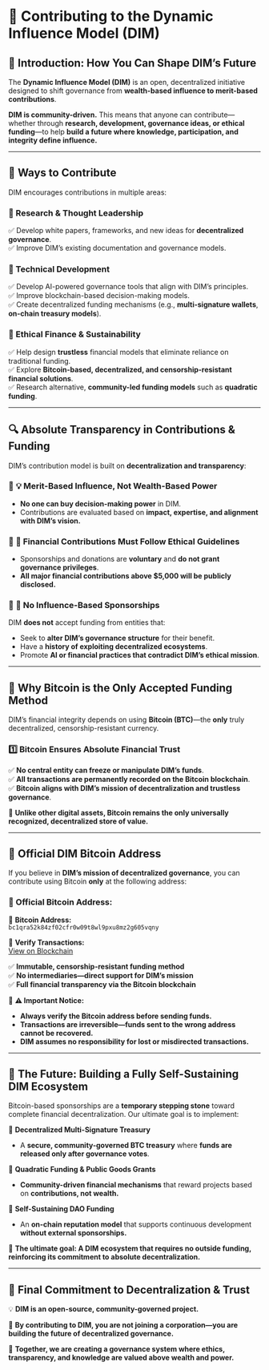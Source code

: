 # **🤝 Contributing to the Dynamic Influence Model (DIM)**  

## 📜 **Introduction: How You Can Shape DIM’s Future**  
The **Dynamic Influence Model (DIM)** is an open, decentralized initiative designed to shift governance from **wealth-based influence to merit-based contributions**.  

**DIM is community-driven.** This means that anyone can contribute—whether through **research, development, governance ideas, or ethical funding**—to help **build a future where knowledge, participation, and integrity define influence.**  

---

## 🚀 **Ways to Contribute**  
DIM encourages contributions in multiple areas:  

### **🔹 Research & Thought Leadership**  
✅ Develop white papers, frameworks, and new ideas for **decentralized governance**.  
✅ Improve DIM’s existing documentation and governance models.  

### **🔹 Technical Development**  
✅ Develop AI-powered governance tools that align with DIM’s principles.  
✅ Improve blockchain-based decision-making models.  
✅ Create decentralized funding mechanisms (e.g., **multi-signature wallets**, **on-chain treasury models**).  

### **🔹 Ethical Finance & Sustainability**  
✅ Help design **trustless** financial models that eliminate reliance on traditional funding.  
✅ Explore **Bitcoin-based, decentralized, and censorship-resistant financial solutions**.  
✅ Research alternative, **community-led funding models** such as **quadratic funding**.  

---

## 🔍 **Absolute Transparency in Contributions & Funding**  
DIM’s contribution model is built on **decentralization and transparency**:  

### 🔹 **💡 Merit-Based Influence, Not Wealth-Based Power**  
- **No one can buy decision-making power** in DIM.  
- Contributions are evaluated based on **impact, expertise, and alignment with DIM’s vision.**  

### 🔹 **📢 Financial Contributions Must Follow Ethical Guidelines**  
- Sponsorships and donations are **voluntary** and **do not grant governance privileges**.  
- **All major financial contributions above $5,000 will be publicly disclosed.**  

### 🔹 **🚫 No Influence-Based Sponsorships**  
DIM **does not** accept funding from entities that:  
- Seek to **alter DIM’s governance structure** for their benefit.  
- Have a **history of exploiting decentralized ecosystems**.  
- Promote **AI or financial practices that contradict DIM’s ethical mission**.  

---

## 🔹 **Why Bitcoin is the Only Accepted Funding Method**  
DIM’s financial integrity depends on using **Bitcoin (BTC)**—the **only** truly decentralized, censorship-resistant currency.  

### **1️⃣ Bitcoin Ensures Absolute Financial Trust**  
✅ **No central entity can freeze or manipulate DIM’s funds**.  
✅ **All transactions are permanently recorded on the Bitcoin blockchain**.  
✅ **Bitcoin aligns with DIM’s mission of decentralization and trustless governance**.  

📌 **Unlike other digital assets, Bitcoin remains the only universally recognized, decentralized store of value.**  

---

## 📢 **Official DIM Bitcoin Address**  
If you believe in **DIM’s mission of decentralized governance**, you can contribute using Bitcoin **only** at the following address:  

### **📌 Official Bitcoin Address:**  
🔹 **Bitcoin Address:**  
`bc1qra52k84zf02cfr0w09t8wl9pxu8mz2g605vqny`  

🔹 **Verify Transactions:**  
[View on Blockchain](https://www.blockchain.com/btc/address/bc1qra52k84zf02cfr0w09t8wl9pxu8mz2g605vqny)

✅ **Immutable, censorship-resistant funding method**  
✅ **No intermediaries—direct support for DIM’s mission**  
✅ **Full financial transparency via the Bitcoin blockchain**  

📌 **⚠️ Important Notice:**  
- **Always verify the Bitcoin address before sending funds.**  
- **Transactions are irreversible—funds sent to the wrong address cannot be recovered.**  
- **DIM assumes no responsibility for lost or misdirected transactions.**  

---

## **🚀 The Future: Building a Fully Self-Sustaining DIM Ecosystem**  
Bitcoin-based sponsorships are a **temporary stepping stone** toward complete financial decentralization. Our ultimate goal is to implement:  

🔹 **Decentralized Multi-Signature Treasury**  
   - A **secure, community-governed BTC treasury** where **funds are released only after governance votes**.  

🔹 **Quadratic Funding & Public Goods Grants**  
   - **Community-driven financial mechanisms** that reward projects based on **contributions, not wealth.**  

🔹 **Self-Sustaining DAO Funding**  
   - An **on-chain reputation model** that supports continuous development **without external sponsorships.**  

📌 **The ultimate goal: A DIM ecosystem that requires no outside funding, reinforcing its commitment to absolute decentralization.**  

---

## 📌 **Final Commitment to Decentralization & Trust**  
💡 **DIM is an open-source, community-governed project.**  

📢 **By contributing to DIM, you are not joining a corporation—you are building the future of decentralized governance.**  

🚀 **Together, we are creating a governance system where ethics, transparency, and knowledge are valued above wealth and power.**  
